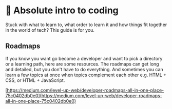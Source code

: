 # 🤷 Absolute intro to coding

Stuck with what to learn to, what order to learn it and how things fit together in the world of tech? This guide is for you.


## Roadmaps

If you know you want go become a developer and want to pick a directory or a learning path, here are some resources. The roadmaps can get long and detailed, but you don't have to do everything. And sometimes you can learn a few topics at once when topics complement each other e.g. HTML + CSS, or HTML + JavaScript.

[https://medium.com/level-up-web/developer-roadmaps-all-in-one-place-75c0402db0e0](https://medium.com/level-up-web/developer-roadmaps-all-in-one-place-75c0402db0e0)
<!--stackedit_data:
eyJwcm9wZXJ0aWVzIjoiZXh0ZW5zaW9uczpcbiAgcHJlc2V0Oi
BnZm1cbiIsImhpc3RvcnkiOlsxNjA0NTgzNTkwLC0xNzc5MTQz
Mjg2XX0=
-->